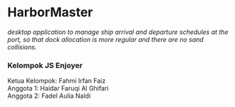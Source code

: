# HarborMaster
_desktop application to manage ship arrival and departure schedules at the port, so that dock allocation is more regular and there are no sand collisions._

### Kelompok JS Enjoyer <br> 
Ketua Kelompok: Fahmi Irfan Faiz <br> 
Anggota 1: Haidar Faruqi Al Ghifari <br> 
Anggota 2: Fadel Aulia Naldi 
